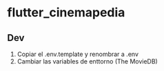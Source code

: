 # flutter_cinemapedia

## Dev
1. Copiar el .env.template y renombrar a .env
2. Cambiar las variables de enttorno (The MovieDB)